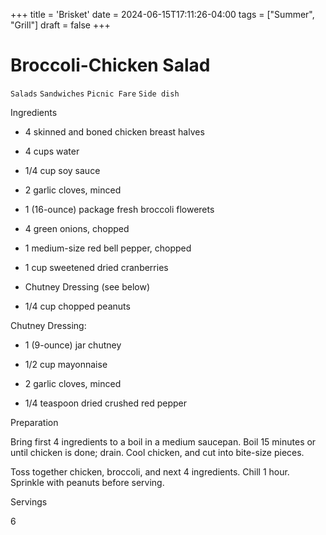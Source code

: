 +++
title = 'Brisket'
date = 2024-06-15T17:11:26-04:00
tags = ["Summer", "Grill"]
draft = false
+++
# Broccoli-Chicken Salad

`Salads` `Sandwiches` `Picnic Fare` `Side dish`

 

  Ingredients  

  * 4 skinned and boned chicken breast halves

 * 4 cups water

 * 1/4 cup soy sauce

 * 2 garlic cloves, minced

 * 1 (16-ounce) package fresh broccoli flowerets

 * 4 green onions, chopped

 * 1 medium-size red bell pepper, chopped

 * 1 cup sweetened dried cranberries

 * Chutney Dressing (see below)

 * 1/4 cup chopped peanuts

Chutney Dressing:

 * 1 (9-ounce) jar chutney

 * 1/2 cup mayonnaise

 * 2 garlic cloves, minced

 * 1/4 teaspoon dried crushed red pepper

Preparation

Bring first 4 ingredients to a boil in a medium saucepan. Boil 15 minutes or until chicken is done; drain. Cool chicken, and cut into bite-size pieces.

Toss together chicken, broccoli, and next 4 ingredients. Chill 1 hour. Sprinkle with peanuts before serving.  

   Servings  

  6  

 
